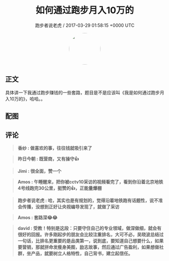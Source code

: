 <h1 align="center">如何通过跑步月入10万的</h1>
<p align="center">
    <a>跑步者说老虎 / 2017-03-29 01:58:15 &#43;0000 UTC</a>
</p>

<div align="center">
    <img src="https://images.zsxq.com/FuW2al6YruPedfeHTDrmx7FRtpaW?e=1590940799&amp;token=kIxbL07-8jAj8w1n4s9zv64FuZZNEATmlU_Vm6zD:uGmMshPjOnV6BDBaiF9R_IPpL4g=" width="100" height="100" style="border:1px solid;border-radius:50%; color:#ffffff"/>
</div>

## 正文

<div>
具体讲一下我通过跑步赚钱的一些套路，题目是不是应该叫《我是如何通过跑步月入10万的》，哈哈。。
</div>

## 配图
<div class="image" align="center">

</div>

## 评论

<div align="left">
<div>

<blockquote >
<span> <strong>香纱 : 做喜欢的事，往往钱就吸引来了 </strong></span>
</blockquote>

<blockquote >
<span> <strong>昨日今朝 : 既营商，又有操守👍 </strong></span>
</blockquote>

<blockquote >
<span> <strong>Jimi : 很全面，赞一个 </strong></span>
</blockquote>

<blockquote >
<span> <strong>Amos : 午睡醒来，把你被cctv10采访的视频看完了，看到你沿着北京地铁4号线跑完30公里，挺赞的👍，正能量爆棚 </strong></span>
</blockquote>

<blockquote >
<span> <strong>跑步者说老虎 : 哈，其实也是有规划的，觉得沿着地铁跑有话题性，说不准会传播，没想到正好让央视编导发现了，就做了采访 </strong></span>
</blockquote>

<blockquote >
<span> <strong>Amos : 套路深😂😂 </strong></span>
</blockquote>

<blockquote >
<span> <strong>david : 受教！特别是这段：只要守住自己的专业领域，做深做细，就会有很好的回报。许多刚起步的朋友会比较注重排名，大可不必，吴晓波总结过一句话，比排名更重要的是品类第一，说到底，要知道自己想要什么，如果要营销，那就拼命发瘦身美图，励志故事，然后通过广告盈利，如果想做社群，坐产品，就要树立人格特性，自己背书，建立起信任。 </strong></span>
</blockquote>

</div>
</div>
